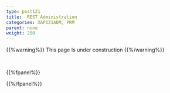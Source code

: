 ```yaml
---
type: post121
title:  REST Administration
categories: XAP121ADM, PRM
parent: none
weight: 250
---
```




{{%warning%}}
This page Is under construction
{{%/warning%}}

<br>

{{%fpanel%}}



{{%/fpanel%}}

 
